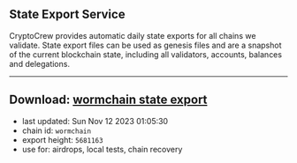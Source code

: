 ## State Export Service
CryptoCrew provides automatic daily state exports for all chains we validate. State export files can be used as genesis files and are a snapshot of the current blockchain state, including all validators, accounts, balances and delegations.

---
**Download: [wormchain state export](https://dl.ccvalidators.com/SERVICE/wormchain/wormchain_export_5681163.json)**
---

- last updated: Sun Nov 12 2023 01:05:30
- chain id: `wormchain`
- export height: `5681163`
- use for: airdrops, local tests, chain recovery
